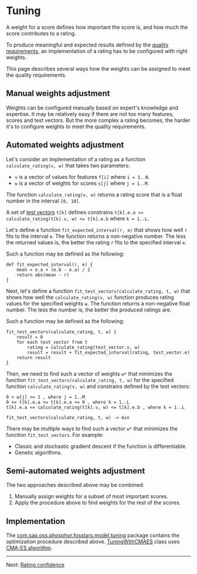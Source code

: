 # Tuning

A weight for a score defines how important the score is,
and how much the score contributes to a rating.

To produce meaningful and expected results defined by the [quality requirements](qa.md),
an implementation of a rating has to be configured with right weights.

This page describes several ways how the weights can be assigned to meet the quality requirements.

## Manual weights adjustment

Weights can be configured manually based on expert's knowledge and expertise.
It may be relatively easy if there are not too many features, scores and test vectors.
But the more complex a rating becomes, the harder it's to configure weights to meet the quality requirements.

## Automated weights adjustment

Let's consider an implementation of a rating as a function `calculate_rating(v, w)`
that takes two parameters:

*  `v` is a vector of values for features `f[i]` where `i = 1..N`.
*  `w` is a vector of weights for scores `s[j]` where `j = 1..M`.

The function `calculate_rating(v, w)` returns a rating score that is a float number in the interval `[0, 10]`.

A set of [test vectors](qa.md) `t[k]` defines constrains `t[k].e.a <= calculate_rating(t[k].v, w) <= t[k].e.b`
where `k = 1..L`.

Let's define a function `fit_expected_interval(r, e)` that shows how well `r` fits to the interval `e`.
The function returns a non-negative number. The less the returned values is,
the better the rating `r` fits to the specified interval `e`.

Such a function may be defined as the following:

```
def fit_expected_interval(r, e) {
    mean = e.a + (e.b - e.a) / 2
    return abs(mean - r)
}
```

Next, let's define a function `fit_test_vectors(calculate_rating, t, w)`
that shows how well the `calculate_rating(v, w)` function produces rating values for the specified weights `w`.
The function returns a non-negative float number. The less the number is, the better the produced ratings are.

Such a function may be defined as the following:

```
fit_test_vectors(calculate_rating, t, w) {
    result = 0
    for each test_vector from t
        rating = calculate_rating(test_vector.v, w)
        result = result + fit_expected_interval(rating, test_vector.e)
    return result
}
```

Then, we need to find such a vector of weights `w*` that minimizes the function `fit_test_vectors(calculate_rating, t, w)`
for the specified function `calculate_rating(v, w)` and constrains defined by the test vectors:

```
0 < w[j] <= 1 , where j = 1..M
0 <= t[k].e.a <= t[k].e.a <= 0 , where k = 1..L
t[k].e.a <= calculate_rating(t[k].v, w) <= t[k].e.b , where k = 1..L

fit_test_vectors(calculate_rating, t, w) -> min
```

There may be multiple ways to find such a vector `w*` that minimizes the function `fit_test_vectors`.
For example:

*  Classic and stochastic gradient descent if the function is differentiable.
*  Genetic algorithms.

## Semi-automated weights adjustment

The two approaches described above may be combined:

1.  Manually assign weights for a subset of most important scores.
1.  Apply the procedure above to find weights for the rest of the scores.

## Implementation

The [com.sap.oss.phosphor.fosstars.model.tuning](https://github.com/SAP/fosstars-rating-core/tree/master/src/main/java/com/sap/oss/phosphor/fosstars/model/tuning)
package contains the optimization procedure described above.
[TuningWithCMAES](https://github.com/SAP/fosstars-rating-core/blob/master/src/main/java/com/sap/oss/phosphor/fosstars/model/tuning/TuningWithCMAES.java)
class uses [CMA-ES algorithm](https://en.wikipedia.org/wiki/CMA-ES).

---

Next: [Rating confidence](confidence.md)
